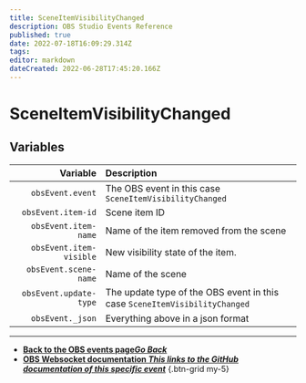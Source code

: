 ```yaml
---
title: SceneItemVisibilityChanged
description: OBS Studio Events Reference
published: true
date: 2022-07-18T16:09:29.314Z
tags: 
editor: markdown
dateCreated: 2022-06-28T17:45:20.166Z
---
```


# SceneItemVisibilityChanged

## Variables

| Variable | Description |
|---------:|:------------|
| `obsEvent.event` | The OBS event in this case `SceneItemVisibilityChanged`
| `obsEvent.item-id` | Scene item ID
| `obsEvent.item-name` | Name of the item removed from the scene
| `obsEvent.item-visible` | New visibility state of the item.
| `obsEvent.scene-name` | Name of the scene
| `obsEvent.update-type` | The update type of the OBS event in this case `SceneItemVisibilityChanged`
| `obsEvent._json` | Everything above in a json format

---

- [<i class="mdi mdi-chevron-left"></i>**Back to the OBS events page*Go Back***](/en/Broadcasters/OBS/Events)
- [<i class="mdi mdi-github"></i> **OBS Websocket documentation *This links to the GitHub documentation of this specific event***](https://github.com/obsproject/obs-websocket/blob/4.x-current/docs/generated/protocol.md#sceneitemvisibilitychanged)
{.btn-grid my-5}
